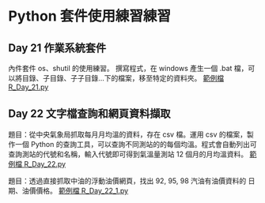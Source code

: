 # Python 套件使用練習練習

## Day 21 作業系統套件

內件套件 os、shutil 的使用練習。 撰寫程式，在 windows 產生一個 .bat 檔，可以將目錄、子目錄、子子目錄...下的檔案，移至特定的資料夾。
[範例檔 R_Day_21.py](https://github.com/reic/groupLearning-Python-100-Days/blob/master/Day21-30/practice_code/R_Day_21.py)

## Day 22 文字檔查詢和網頁資料擷取

題目：從中央氣象局抓取每月月均溫的資料，存在 csv 檔。運用 csv 的檔案，製作一個 Python 的查詢工具，可以查詢不同測站的的每個均溫。程式會自動列出可查詢測站的代號和名稱，輸入代號即可得到氣溫量測站 12 個月的月均溫資料。 [範例檔 R_Day_22.py](https://github.com/reic/groupLearning-Python-100-Days/blob/master/Day21-30/practice_code/R_Day_22.py)

題目：透過直接抓取中油的浮動油價網頁，找出 92, 95, 98 汽油有油價資料的 日期、油價價格。 [範例檔 R_Day_22_1.py](https://github.com/reic/groupLearning-Python-100-Days/blob/master/Day21-30/practice_code/R_Day_22_1.py)
